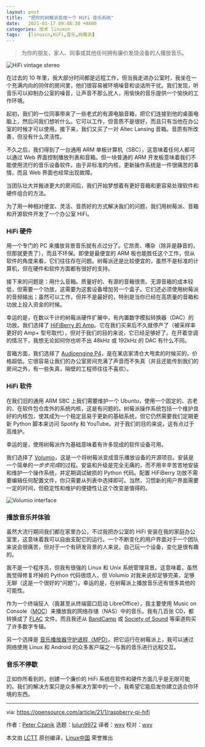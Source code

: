 ```yaml
---
layout: post
title:	"把你的树莓派变成一个 HiFi 音乐系统"
date:	2021-03-17 09:48:30 +0800 
categories:	技术 linuxcn 
tags:	[linuxcn,HiFi,音乐,树莓派]
---
```




> 
> 为你的朋友、家人、同事或其他任何拥有廉价发烧设备的人播放音乐。
> 
> 
> 


![](/Asserts/Images//attachment/album/202103/17/094819ad5vzy0kqwvlxeee.jpg "HiFi vintage stereo")


在过去的 10 年里，我大部分时间都是远程工作，但当我走进办公室时，我坐在一个充满内向的同伴的房间里，他们很容易被环境噪音和谈话所干扰。我们发现，听音乐可以抑制办公室的噪音，让声音不那么扰人，用愉快的音乐提供一个愉快的工作环境。


起初，我们的一位同事带来了一些老式的有源电脑音箱，把它们连接到他的桌面电脑上，然后问我们想听什么。它可以工作，但音质不是很好，而且只有当他在办公室的时候才可以使用。接下来，我们又买了一对 Altec Lansing 音箱。音质有所改善，但没有什么灵活性。


不久之后，我们得到了一台通用 ARM 单板计算机（SBC），这意味着任何人都可以通过 Web 界面控制播放列表和音箱。但一块普通的 ARM 开发板意味着我们不能使用流行的音乐设备软件。由于非标准的内核，更新操作系统是一件很痛苦的事情，而且 Web 界面也经常出现故障。


当团队壮大并搬进更大的房间后，我们开始梦想着有更好音箱和更容易处理软件和硬件组合的方法。


为了用一种相对便宜、灵活、音质好的方式解决我们的问题，我们用树莓派、音箱和开源软件开发了一个办公室 HiFi。


### HiFi 硬件


用一个专门的 PC 来播放背景音乐就有点过分了。它昂贵、嘈杂（除非是静音的，但那就更贵了），而且不环保。即使是最便宜的 ARM 板也能胜任这个工作，但从软件的角度来看，它们往往存在问题。树莓派还是比较便宜的，虽然不是标准的计算机，但在硬件和软件方面都有很好的支持。


接下来的问题是：用什么音箱。质量好的、有源的音箱很贵。无源音箱的成本较低，但需要一个功放，这需要为这套设备增加另一个盒子。它们还必须使用树莓派的音频输出；虽然可以工作，但并不是最好的，特别是当你已经在高质量的音箱和功放上投入资金的时候。


幸运的是，在数以千计的树莓派硬件扩展中，有内置数字模拟转换器（DAC）的功放。我们选择了 [HiFiBerry 的 Amp](https://www.hifiberry.com/products/amp/)。它在我们买来后不久就停产了（被采样率更好的 Amp+ 型号取代），但对于我们的目的来说，它已经足够好了。在开着空调的情况下，我想无论如何你也听不出 48kHz 或 192kHz 的 DAC 有什么不同。


音箱方面，我们选择了 [Audioengine P4](https://audioengineusa.com/shop/passivespeakers/p4-passive-speakers/)，是在某店家清仓大甩卖的时候买的，价格超低。它很容易让我们的办公室房间充满了声音而不失真（并且还能传到我们的房间之外，有一些失真，隔壁的工程师往往不喜欢）。


### HiFi 软件


在我们旧的通用 ARM SBC 上我们需要维护一个 Ubuntu，使用一个固定的、古老的、在软件包仓库外的系统内核，这是有问题的。树莓派操作系统包括一个维护良好的内核包，使其成为一个稳定且易于更新的基础系统，但它仍然需要我们定期更新 Python 脚本来访问 Spotify 和 YouTube。对于我们的目的来说，这有点过于高维护。


幸运的是，使用树莓派作为基础意味着有许多现成的软件设备可用。


我们选择了 [Volumio](https://volumio.org/)，这是一个将树莓派变成音乐播放设备的开源项目。安装是一个简单的*一步步完成*的过程。安装和升级是完全无痛的，而不用辛辛苦苦地安装和维护一个操作系统，并定期调试破损的 Python 代码。配置 HiFiBerry 功放不需要编辑任何配置文件，你只需要从列表中选择即可。当然，习惯新的用户界面需要一定的时间，但稳定性和维护的便捷性让这个改变是值得的。


![Volumio interface](/Asserts/Images//attachment/album/202103/17/094833whzzzqvl29zzz9qv.png "Volumio interface")


### 播放音乐并体验


虽然大流行期间我们都在家里办公，不过我把办公室的 HiFi 安装在我的家庭办公室里，这意味着我可以自由支配它的运行。一个不断变化的用户界面对于一个团队来说会很痛苦，但对于一个有研发背景的人来说，自己玩一个设备，变化是很有趣的。


我不是一个程序员，但我有很强的 Linux 和 Unix 系统管理背景。这意味着，虽然我觉得修复坏掉的 Python 代码很烦人，但 Volumio 对我来说却足够完美，足够无聊（这是一个很好的“问题”）。幸运的是，在树莓派上播放音乐还有很多其他的可能性。


作为一个终端狂人（我甚至从终端窗口启动 LibreOffice），我主要使用 Music on Console（[MOC](https://en.wikipedia.org/wiki/Music_on_Console)）来播放我的网络存储（NAS）中的音乐。我有几百张 CD，都转换成了 [FLAC](https://xiph.org/flac/) 文件。而且我还从 [BandCamp](https://bandcamp.com/) 或 [Society of Sound](https://realworldrecords.com/news/society-of-sound-statement/) 等渠道购买了许多数字专辑。


另一个选择是 [音乐播放器守护进程（MPD）](https://www.musicpd.org/)。把它运行在树莓派上，我可以通过网络使用 Linux 和 Android 的众多客户端之一与我的音乐进行远程交互。


### 音乐不停歇


正如你所看到的，创建一个廉价的 HiFi 系统在软件和硬件方面几乎是无限可能的。我们的解决方案只是众多解决方案中的一个，我希望它能启发你建立适合你环境的东西。




---


via: <https://opensource.com/article/21/1/raspberry-pi-hifi>


作者：[Peter Czanik](https://opensource.com/users/czanik) 选题：[lujun9972](https://github.com/lujun9972) 译者：[wxy](https://github.com/wxy) 校对：[wxy](https://github.com/wxy)


本文由 [LCTT](https://github.com/LCTT/TranslateProject) 原创编译，[Linux中国](https://linux.cn/) 荣誉推出
